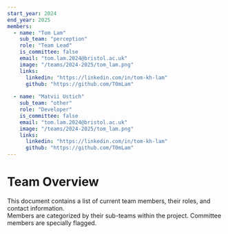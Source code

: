 ```yaml
---
start_year: 2024
end_year: 2025
members:
  - name: "Tom Lam"
    sub_team: "perception"
    role: "Team Lead"
    is_committee: false
    email: "tom.lam.2024@bristol.ac.uk"
    image: "/teams/2024-2025/tom_lam.png"
    links:
      linkedin: "https://linkedin.com/in/tom-kh-lam"
      github: "https://github.com/T0mLam"
  
  - name: "Matvii Ustich"
    sub_team: "other"
    role: "Developer"
    is_committee: false
    email: "tom.lam.2024@bristol.ac.uk"
    image: "/teams/2024-2025/tom_lam.png"
    links:
      linkedin: "https://linkedin.com/in/tom-kh-lam"
      github: "https://github.com/T0mLam"
---
```


# Team Overview

This document contains a list of current team members, their roles, and contact information.  
Members are categorized by their sub-teams within the project. Committee members are specially flagged.
